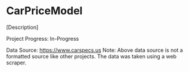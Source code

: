 # CarPriceModel
 
[Description]

Project Progress: In-Progress

Data Source: https://www.carspecs.us
 Note: Above data source is not a formatted source like other projects. The data was taken using a web scraper.
